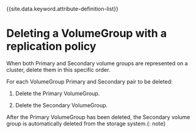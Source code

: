 
{{site.data.keyword.attribute-definition-list}}

# Deleting a VolumeGroup with a replication policy

When both Primary and Secondary volume groups are represented on a cluster, delete them in this specific order.

For each VolumeGroup Primary and Secondary pair to be deleted:
   1. Delete the Primary VolumeGroup.
   
   2. Delete the Secondary VolumeGroup.

After the Primary VolumeGroup has been deleted, the Secondary volume group is automatically deleted from the storage system.{: note}

